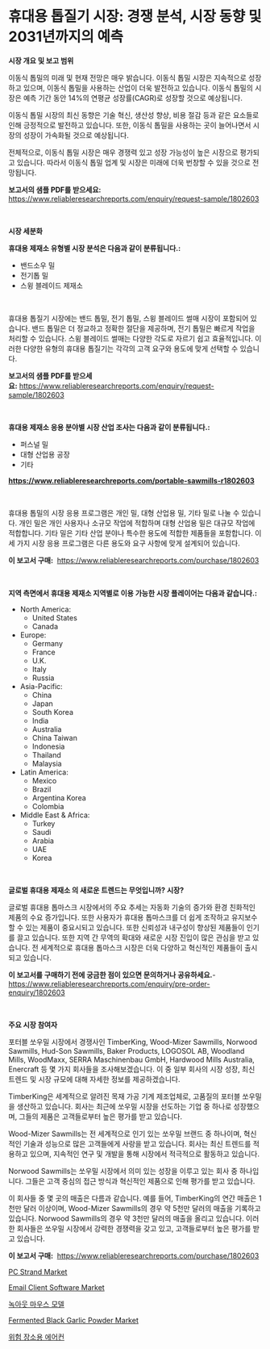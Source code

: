 <p><h1>휴대용 톱질기 시장: 경쟁 분석, 시장 동향 및 2031년까지의 예측</h1></p><p><strong>시장 개요 및 보고 범위</strong></p>
<p><p>이동식 톱밀의 미래 및 현재 전망은 매우 밝습니다. 이동식 톱밀 시장은 지속적으로 성장하고 있으며, 이동식 톱밀을 사용하는 산업이 더욱 발전하고 있습니다. 이동식 톱밀의 시장은 예측 기간 동안 14%의 연평균 성장률(CAGR)로 성장할 것으로 예상됩니다. </p><p>이동식 톱밀 시장의 최신 동향은 기술 혁신, 생산성 향상, 비용 절감 등과 같은 요소들로 인해 긍정적으로 발전하고 있습니다. 또한, 이동식 톱밀을 사용하는 곳이 늘어나면서 시장의 성장이 가속화될 것으로 예상됩니다. </p><p>전체적으로, 이동식 톱밀 시장은 매우 경쟁력 있고 성장 가능성이 높은 시장으로 평가되고 있습니다. 따라서 이동식 톱밀 업계 및 시장은 미래에 더욱 번창할 수 있을 것으로 전망됩니다.</p></p>
<p><strong>보고서의 샘플 PDF를 받으세요:</strong> <a href="https://www.reliableresearchreports.com/enquiry/request-sample/1802603">https://www.reliableresearchreports.com/enquiry/request-sample/1802603</a></p>
<p>&nbsp;</p>
<p><strong>시장 세분화</strong></p>
<p><strong>휴대용 제재소 유형별 시장 분석은 다음과 같이 분류됩니다.:</strong></p>
<p><ul><li>밴드소우 밀</li><li>전기톱 밀</li><li>스윙 블레이드 제재소</li></ul></p>
<p>&nbsp;</p>
<p><p>휴대용 톱질기 시장에는 밴드 톱밀, 전기 톱밀, 스윙 블레이드 썰매 시장이 포함되어 있습니다. 밴드 톱밀은 더 정교하고 정확한 절단을 제공하며, 전기 톱밀은 빠르게 작업을 처리할 수 있습니다. 스윙 블레이드 썰매는 다양한 각도로 자르기 쉽고 효율적입니다. 이러한 다양한 유형의 휴대용 톱질기는 각각의 고객 요구와 용도에 맞게 선택할 수 있습니다.</p></p>
<p><strong>보고서의 샘플 PDF를 받으세요:</strong>&nbsp;<a href="https://www.reliableresearchreports.com/enquiry/request-sample/1802603">https://www.reliableresearchreports.com/enquiry/request-sample/1802603</a></p>
<p>&nbsp;</p>
<p><strong> 휴대용 제재소 응용 분야별 시장 산업 조사는 다음과 같이 분류됩니다.:</strong></p>
<p><ul><li>퍼스널 밀</li><li>대형 산업용 공장</li><li>기타</li></ul></p>
<p><strong><a href="https://www.reliableresearchreports.com/portable-sawmills-r1802603">https://www.reliableresearchreports.com/portable-sawmills-r1802603</a></strong></p>
<p>&nbsp;</p>
<p><p>휴대용 톱밀의 시장 응용 프로그램은 개인 밀, 대형 산업용 밀, 기타 밀로 나눌 수 있습니다. 개인 밀은 개인 사용자나 소규모 작업에 적합하며 대형 산업용 밀은 대규모 작업에 적합합니다. 기타 밀은 기타 산업 분야나 특수한 용도에 적합한 제품들을 포함합니다. 이 세 가지 시장 응용 프로그램은 다른 용도와 요구 사항에 맞게 설계되어 있습니다.</p></p>
<p><strong>이 보고서 구매:</strong>&nbsp; <a href="https://www.reliableresearchreports.com/purchase/1802603">https://www.reliableresearchreports.com/purchase/1802603</a></p>
<p>&nbsp;</p>
<p><strong>지역 측면에서 휴대용 제재소 지역별로 이용 가능한 시장 플레이어는 다음과 같습니다.:</strong></p>
<p><ul>
    <li>
        North America:
        <ul>
            <li>United States</li>
            <li>Canada</li>
        </ul>
    </li>
    <li>
        Europe:
        <ul>
            <li>Germany</li>
            <li>France</li>
            <li>U.K.</li>
            <li>Italy</li>
            <li>Russia</li>
        </ul>
    </li>
    <li>
        Asia-Pacific:
        <ul>
            <li>China</li>
            <li>Japan</li>
            <li>South Korea</li>
            <li>India</li>
            <li>Australia</li>
            <li>China Taiwan</li>
            <li>Indonesia</li>
            <li>Thailand</li>
            <li>Malaysia</li>
        </ul>
    </li>
    <li>
        Latin America:
        <ul>
            <li>Mexico</li>
            <li>Brazil</li>
            <li>Argentina Korea</li>
            <li>Colombia</li>
        </ul>
    </li>
    <li>
        Middle East & Africa:
        <ul>
            <li>Turkey</li>
            <li>Saudi</li>
            <li>Arabia</li>
            <li>UAE</li>
            <li>Korea</li>
        </ul>
    </li>
    </ul></p>
<p>&nbsp;</p>
<p><strong>글로벌 휴대용 제재소 의 새로운 트렌드는 무엇입니까? 시장?</strong></p>
<p><p>글로벌 휴대용 톱마스크 시장에서의 주요 추세는 자동화 기술의 증가와 환경 친화적인 제품의 수요 증가입니다. 또한 사용자가 휴대용 톱마스크를 더 쉽게 조작하고 유지보수할 수 있는 제품이 중요시되고 있습니다. 또한 신뢰성과 내구성이 향상된 제품들이 인기를 끌고 있습니다. 또한 지역 간 무역의 확대와 새로운 시장 진입이 많은 관심을 받고 있습니다. 전 세계적으로 휴대용 톱마스크 시장은 더욱 다양하고 혁신적인 제품들이 출시되고 있습니다.</p></p>
<p><strong>이 보고서를 구매하기 전에 궁금한 점이 있으면 문의하거나 공유하세요.</strong>- <a href="https://www.reliableresearchreports.com/enquiry/pre-order-enquiry/1802603">https://www.reliableresearchreports.com/enquiry/pre-order-enquiry/1802603</a></p>
<p>&nbsp;</p>
<p><strong>주요 시장 참여자</strong></p>
<p><p>포터블 쏘우밀 시장에서 경쟁사인 TimberKing, Wood-Mizer Sawmills, Norwood Sawmills, Hud-Son Sawmills, Baker Products, LOGOSOL AB, Woodland Mills, WoodMaxx, SERRA Maschinenbau GmbH, Hardwood Mills Australia, Enercraft 등 몇 가지 회사들을 조사해보겠습니다. 이 중 일부 회사의 시장 성장, 최신 트렌드 및 시장 규모에 대해 자세한 정보를 제공하겠습니다.</p><p>TimberKing은 세계적으로 알려진 목재 가공 기계 제조업체로, 고품질의 포터블 쏘우밀을 생산하고 있습니다. 회사는 최근에 쏘우밀 시장을 선도하는 기업 중 하나로 성장했으며, 그들의 제품은 고객들로부터 높은 평가를 받고 있습니다.</p><p>Wood-Mizer Sawmills는 전 세계적으로 인기 있는 쏘우밀 브랜드 중 하나이며, 혁신적인 기술과 성능으로 많은 고객들에게 사랑을 받고 있습니다. 회사는 최신 트렌드를 적용하고 있으며, 지속적인 연구 및 개발을 통해 시장에서 적극적으로 활동하고 있습니다.</p><p>Norwood Sawmills는 쏘우밀 시장에서 의미 있는 성장을 이루고 있는 회사 중 하나입니다. 그들은 고객 중심의 접근 방식과 혁신적인 제품으로 인해 평가를 받고 있습니다.</p><p>이 회사들 중 몇 곳의 매출은 다름과 같습니다. 예를 들어, TimberKing의 연간 매출은 1천만 달러 이상이며, Wood-Mizer Sawmills의 경우 약 5천만 달러의 매출을 기록하고 있습니다. Norwood Sawmills의 경우 약 3천만 달러의 매출을 올리고 있습니다. 이러한 회사들은 쏘우밀 시장에서 강력한 경쟁력을 갖고 있고, 고객들로부터 높은 평가를 받고 있습니다.</p></p>
<p><strong>이 보고서 구매:</strong>&nbsp;&nbsp;<a href="https://www.reliableresearchreports.com/purchase/1802603">https://www.reliableresearchreports.com/purchase/1802603</a></p>
<p><p><a href="https://issuu.com/reportprime-2/docs/pc-strand-market-size-2030.pptx">PC Strand Market</a></p><p><a href="https://github.com/pjcfca/Market-Research-Report-List-2/blob/main/email-client-software-market.md">Email Client Software Market</a></p><p><a href="https://github.com/idcefvhkdut6/Market-Research-Report-List-1/blob/main/435934523927.md">녹아웃 마우스 모델</a></p><p><a href="https://github.com/wusalecollins540tpqoz/Market-Research-Report-List-2/blob/main/fermented-black-garlic-powder-market.md">Fermented Black Garlic Powder Market</a></p><p><a href="https://github.com/vsap75a286l/Market-Research-Report-List-1/blob/main/355077523928.md">위험 장소용 에어컨</a></p></p>